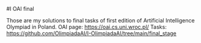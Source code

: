 #I OAI final

Those are my solutions to final tasks of first edition of Artificial Intelligence Olympiad in Poland.
OAI page: https://oai.cs.uni.wroc.pl/
Tasks: https://github.com/OlimpiadaAI/I-OlimpiadaAI/tree/main/final_stage
